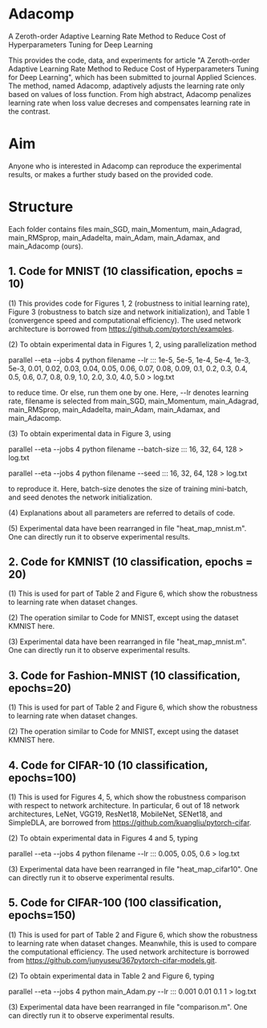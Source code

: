 # Adacomp
A Zeroth-order Adaptive Learning Rate Method to Reduce Cost of Hyperparameters Tuning for Deep Learning

This provides the code, data, and experiments for article "A Zeroth-order Adaptive Learning Rate Method to Reduce Cost of Hyperparameters Tuning for Deep Learning", which has been submitted to journal Applied Sciences. The method, named Adacomp, adaptively adjusts the learning rate only based on values of loss function. From high abstract, Adacomp penalizes learning rate when loss value decreses and compensates learning rate in the contrast. 

# Aim
Anyone who is interested in Adacomp can reproduce the experimental results, or makes a further study based on the provided code. 

# Structure
Each folder contains files main_SGD, main_Momentum, main_Adagrad, main_RMSprop, main_Adadelta, main_Adam, main_Adamax, and main_Adacomp (ours).

## 1. Code for MNIST (10 classification, epochs = 10)
(1) This provides code for Figures 1, 2 (robustness to initial learning rate), Figure 3 (robustness to batch size and network initialization), and Table 1 (convergence speed and computational efficiency). The used network architecture is borrowed from https://github.com/pytorch/examples. 

(2) To obtain experimental data in Figures 1, 2, using parallelization method 

parallel --eta --jobs 4 python filename --lr ::: 1e-5, 5e-5, 1e-4, 5e-4, 1e-3, 5e-3, 0.01, 0.02, 0.03, 0.04, 0.05, 0.06, 0.07, 0.08, 0.09, 0.1, 0.2, 0.3, 0.4, 0.5, 0.6, 0.7, 0.8, 0.9, 1.0, 2.0, 3.0, 4.0, 5.0 > log.txt

to reduce time. Or else, run them one by one. Here, --lr denotes learning rate, filename is selected from main_SGD, main_Momentum, main_Adagrad, main_RMSprop, main_Adadelta, main_Adam, main_Adamax, and main_Adacomp.

(3) To obtain experimental data in Figure 3, using 

parallel --eta --jobs 4 python filename --batch-size ::: 16, 32, 64, 128 > log.txt

parallel --eta --jobs 4 python filename --seed ::: 16, 32, 64, 128 > log.txt

to reproduce it. Here, batch-size denotes the size of training mini-batch, and seed denotes the network initialization. 

(4) Explanations about all parameters are referred to details of code.

(5) Experimental data have been rearranged in file "heat_map_mnist.m". One can directly run it to observe experimental results. 
 ## 2. Code for KMNIST (10 classification, epochs = 20)
(1) This is used for part of Table 2 and Figure 6, which show the robustness to learning rate when dataset changes. 

(2) The operation similar to Code for MNIST, except using the dataset KMNIST here.

(3) Experimental data have been rearranged in file "heat_map_mnist.m". One can directly run it to observe experimental results.
## 3. Code for Fashion-MNIST (10 classification, epochs=20)
(1) This is used for part of Table 2 and Figure 6, which show the robustness to learning rate when dataset changes. 

(2) The operation similar to Code for MNIST, except using the dataset KMNIST here.

## 4. Code for CIFAR-10 (10 classification, epochs=100)
(1) This is used for Figures 4, 5, which show the robustness comparison with respect to network architecture. 
In particular, 6 out of 18 network architectures, LeNet, VGG19, ResNet18, MobileNet, SENet18, and SimpleDLA, are borrowed from https://github.com/kuangliu/pytorch-cifar.

(2) To obtain experimental data in Figures 4 and 5, typing 

parallel --eta --jobs 4 python filename --lr ::: 0.005, 0.05, 0.6 > log.txt

(3) Experimental data have been rearranged in file "heat_map_cifar10". One can directly run it to observe experimental results.

## 5. Code for CIFAR-100 (100 classification, epochs=150)
(1) This is used for part of Table 2 and Figure 6, which show the robustness to learning rate when dataset changes.
Meanwhile, this is used to compare the computational efficiency. 
The used network architecture is borrowed from https://github.com/junyuseu/367pytorch-cifar-models.git.

(2) To obtain experimental data in Table 2 and Figure 6, typing 

parallel --eta --jobs 4 python main_Adam.py --lr ::: 0.001 0.01 0.1 1 > log.txt

(3) Experimental data have been rearranged in file "comparison.m". One can directly run it to observe experimental results.
 
